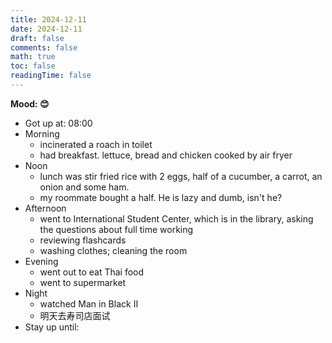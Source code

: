 ```yaml
---
title: 2024-12-11
date: 2024-12-11
draft: false
comments: false
math: true
toc: false
readingTime: false
---
```


**Mood: 😊**

- Got up at: 08:00
- Morning
	- incinerated a roach in toilet
	- had breakfast. lettuce, bread and chicken cooked by air fryer
- Noon
	- lunch was stir fried rice with 2 eggs, half of a cucumber, a carrot, an onion and some ham.
	- my roommate bought a half. He is lazy and dumb, isn't he?
- Afternoon
	- went to International Student Center, which is in the library, asking the questions about full time working
	- reviewing flashcards
	- washing clothes; cleaning the room
- Evening
	- went out to eat Thai food
	- went to supermarket
- Night
	- watched Man in Black II
	- 明天去寿司店面试
- Stay up until: 
